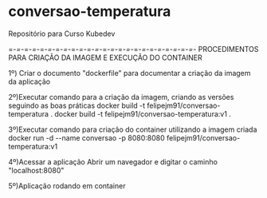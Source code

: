# conversao-temperatura
Repositório para Curso Kubedev

=-*=-*=-*=-*=-*=-*=-*=-*=-*=-*=-*=-*=-*=-*=-*=-*=-*=-*=-*=-*=-*=-*=-*=-*
PROCEDIMENTOS PARA CRIAÇÃO DA IMAGEM E EXECUÇÃO DO CONTAINER

1º) Criar o documento "dockerfile" para documentar a criação da imagem da aplicação

2º)Executar comando para a criação da imagem, criando as versões seguindo as boas práticas
  docker build -t felipejm91/conversao-temperatura .
  docker build -t felipejm91/conversao-temperatura:v1 .
 
3º)Executar comando para criação do container utilizando a imagem criada
  docker run -d --name conversao -p 8080:8080 felipejm91/conversao-temperatura:v1
  
4º)Acessar a aplicação
  Abrir um navegador e digitar o caminho "localhost:8080"
  
5º)Aplicação rodando em container
